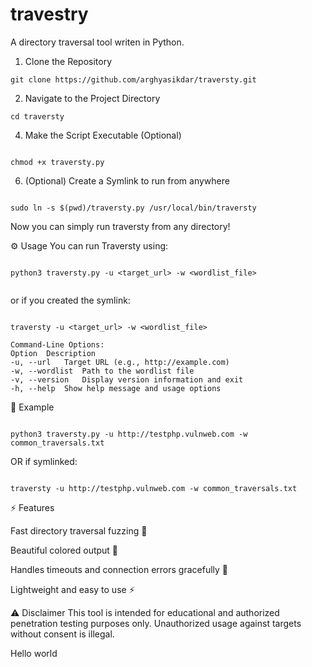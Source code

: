 # travestry
A directory traversal tool writen in Python.

1. Clone the Repository

```
git clone https://github.com/arghyasikdar/traversty.git

```

2. Navigate to the Project Directory

```
cd traversty

```

4. Make the Script Executable (Optional)

```

chmod +x traversty.py

```

6. (Optional) Create a Symlink to run from anywhere


```

sudo ln -s $(pwd)/traversty.py /usr/local/bin/traversty

```

Now you can simply run traversty from any directory!

⚙️ Usage
You can run Traversty using:

```

python3 traversty.py -u <target_url> -w <wordlist_file>


```

or if you created the symlink:

```

traversty -u <target_url> -w <wordlist_file>

```

```
Command-Line Options:
Option	Description
-u, --url	Target URL (e.g., http://example.com)
-w, --wordlist	Path to the wordlist file
-v, --version	Display version information and exit
-h, --help	Show help message and usage options

```

📌 Example

```

python3 traversty.py -u http://testphp.vulnweb.com -w common_traversals.txt

```

OR if symlinked:

```

traversty -u http://testphp.vulnweb.com -w common_traversals.txt

```

⚡ Features

Fast directory traversal fuzzing 🚀

Beautiful colored output 🎨

Handles timeouts and connection errors gracefully 🤝

Lightweight and easy to use ⚡

⚠️ Disclaimer
This tool is intended for educational and authorized penetration testing purposes only.
Unauthorized usage against targets without consent is illegal.

Hello world
